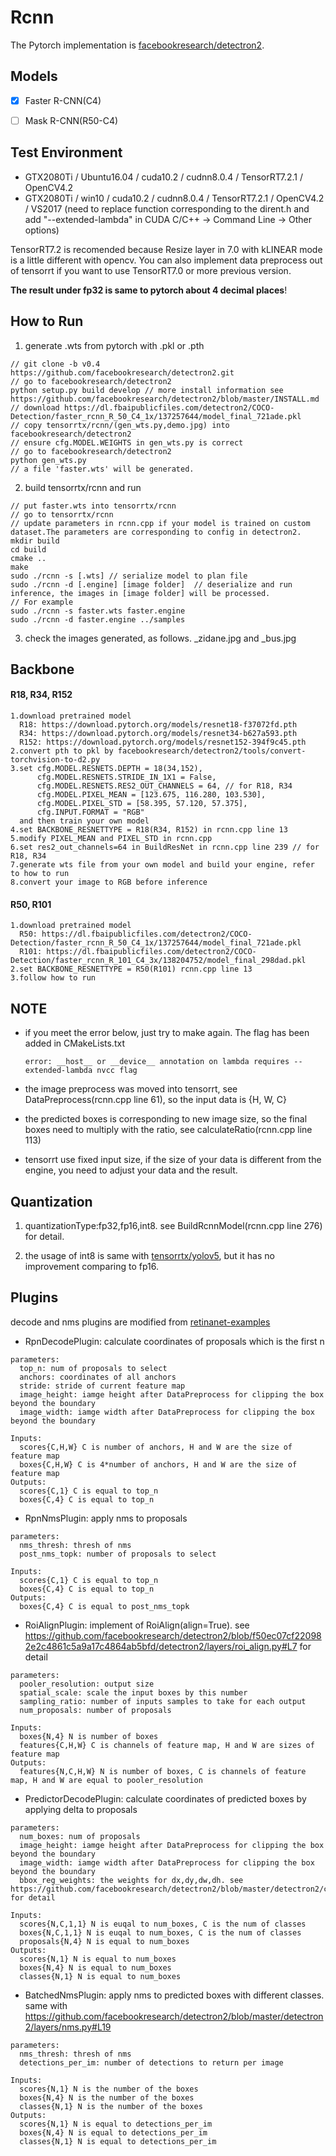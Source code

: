 # Rcnn

The Pytorch implementation is [facebookresearch/detectron2](https://github.com/facebookresearch/detectron2).

## Models

- [x] Faster R-CNN(C4)

- [ ] Mask R-CNN(R50-C4)

## Test Environment

- GTX2080Ti / Ubuntu16.04 / cuda10.2 / cudnn8.0.4 / TensorRT7.2.1 / OpenCV4.2
- GTX2080Ti / win10 / cuda10.2 / cudnn8.0.4 / TensorRT7.2.1 / OpenCV4.2 / VS2017 (need to replace function corresponding to the dirent.h and add "--extended-lambda" in CUDA C/C++ -> Command Line -> Other options)

TensorRT7.2 is recomended because Resize layer in 7.0 with kLINEAR mode is a little different with opencv. You can also implement data preprocess out of tensorrt if you want to use TensorRT7.0 or more previous version. 

**The result under fp32 is same to pytorch about 4 decimal places**!

## How to Run

1. generate .wts from pytorch with .pkl or .pth

```
// git clone -b v0.4 https://github.com/facebookresearch/detectron2.git
// go to facebookresearch/detectron2
python setup.py build develop // more install information see https://github.com/facebookresearch/detectron2/blob/master/INSTALL.md
// download https://dl.fbaipublicfiles.com/detectron2/COCO-Detection/faster_rcnn_R_50_C4_1x/137257644/model_final_721ade.pkl
// copy tensorrtx/rcnn/(gen_wts.py,demo.jpg) into facebookresearch/detectron2
// ensure cfg.MODEL.WEIGHTS in gen_wts.py is correct
// go to facebookresearch/detectron2
python gen_wts.py
// a file 'faster.wts' will be generated.
```

2. build tensorrtx/rcnn and run

```
// put faster.wts into tensorrtx/rcnn
// go to tensorrtx/rcnn
// update parameters in rcnn.cpp if your model is trained on custom dataset.The parameters are corresponding to config in detectron2.
mkdir build
cd build
cmake ..
make
sudo ./rcnn -s [.wts] // serialize model to plan file
sudo ./rcnn -d [.engine] [image folder]  // deserialize and run inference, the images in [image folder] will be processed.
// For example
sudo ./rcnn -s faster.wts faster.engine
sudo ./rcnn -d faster.engine ../samples
```

3. check the images generated, as follows. _zidane.jpg and _bus.jpg

## Backbone

#### R18, R34, R152

```
1.download pretrained model
  R18: https://download.pytorch.org/models/resnet18-f37072fd.pth
  R34: https://download.pytorch.org/models/resnet34-b627a593.pth
  R152: https://download.pytorch.org/models/resnet152-394f9c45.pth
2.convert pth to pkl by facebookresearch/detectron2/tools/convert-torchvision-to-d2.py
3.set cfg.MODEL.RESNETS.DEPTH = 18(34,152),
      cfg.MODEL.RESNETS.STRIDE_IN_1X1 = False,
      cfg.MODEL.RESNETS.RES2_OUT_CHANNELS = 64, // for R18, R34
      cfg.MODEL.PIXEL_MEAN = [123.675, 116.280, 103.530],
      cfg.MODEL.PIXEL_STD = [58.395, 57.120, 57.375],
      cfg.INPUT.FORMAT = "RGB"
  and then train your own model
4.set BACKBONE_RESNETTYPE = R18(R34, R152) in rcnn.cpp line 13
5.modify PIXEL_MEAN and PIXEL_STD in rcnn.cpp
6.set res2_out_channels=64 in BuildResNet in rcnn.cpp line 239 // for R18, R34
7.generate wts file from your own model and build your engine, refer to how to run
8.convert your image to RGB before inference
```

#### R50, R101

```
1.download pretrained model
  R50: https://dl.fbaipublicfiles.com/detectron2/COCO-Detection/faster_rcnn_R_50_C4_1x/137257644/model_final_721ade.pkl
  R101: https://dl.fbaipublicfiles.com/detectron2/COCO-Detection/faster_rcnn_R_101_C4_3x/138204752/model_final_298dad.pkl
2.set BACKBONE_RESNETTYPE = R50(R101) rcnn.cpp line 13
3.follow how to run
```

## NOTE

- if you meet the error below, just try to make again. The flag has been added in CMakeLists.txt

  ```
  error: __host__ or __device__ annotation on lambda requires --extended-lambda nvcc flag
  ```

- the image preprocess was moved into tensorrt, see DataPreprocess(rcnn.cpp line 61), so the input data is {H, W, C}

- the predicted boxes is corresponding to new image size, so the final boxes need to multiply with the ratio, see calculateRatio(rcnn.cpp line 113)

- tensorrt use fixed input size, if the size of your data is different from the engine, you need to adjust your data and the result.

## Quantization

1. quantizationType:fp32,fp16,int8. see BuildRcnnModel(rcnn.cpp line 276) for detail.

2. the usage of int8 is same with [tensorrtx/yolov5](../yolov5/README.md), but it has no improvement comparing to fp16.

## Plugins

decode and nms plugins are modified from [retinanet-examples](https://github.com/NVIDIA/retinanet-examples/tree/master/csrc/plugins)

- RpnDecodePlugin: calculate coordinates of  proposals which is the first n

```
parameters:
  top_n: num of proposals to select
  anchors: coordinates of all anchors
  stride: stride of current feature map
  image_height: iamge height after DataPreprocess for clipping the box beyond the boundary
  image_width: iamge width after DataPreprocess for clipping the box beyond the boundary

Inputs:
  scores{C,H,W} C is number of anchors, H and W are the size of feature map
  boxes{C,H,W} C is 4*number of anchors, H and W are the size of feature map
Outputs:
  scores{C,1} C is equal to top_n
  boxes{C,4} C is equal to top_n
```

- RpnNmsPlugin: apply nms to proposals

```
parameters:
  nms_thresh: thresh of nms
  post_nms_topk: number of proposals to select
  
Inputs:
  scores{C,1} C is equal to top_n
  boxes{C,4} C is equal to top_n
Outputs:
  boxes{C,4} C is equal to post_nms_topk
```

- RoiAlignPlugin: implement of RoiAlign(align=True). see https://github.com/facebookresearch/detectron2/blob/f50ec07cf220982e2c4861c5a9a17c4864ab5bfd/detectron2/layers/roi_align.py#L7 for detail

```
parameters:
  pooler_resolution: output size
  spatial_scale: scale the input boxes by this number
  sampling_ratio: number of inputs samples to take for each output
  num_proposals: number of proposals
  
Inputs:
  boxes{N,4} N is number of boxes
  features{C,H,W} C is channels of feature map, H and W are sizes of feature map
Outputs:
  features{N,C,H,W} N is number of boxes, C is channels of feature map, H and W are equal to pooler_resolution
```

- PredictorDecodePlugin: calculate coordinates of predicted boxes by applying delta to proposals

```
parameters:
  num_boxes: num of proposals
  image_height: iamge height after DataPreprocess for clipping the box beyond the boundary
  image_width: iamge width after DataPreprocess for clipping the box beyond the boundary
  bbox_reg_weights: the weights for dx,dy,dw,dh. see https://github.com/facebookresearch/detectron2/blob/master/detectron2/config/defaults.py#L292 for detail

Inputs:
  scores{N,C,1,1} N is euqal to num_boxes, C is the num of classes
  boxes{N,C,1,1} N is euqal to num_boxes, C is the num of classes
  proposals{N,4} N is equal to num_boxes
Outputs:
  scores{N,1} N is equal to num_boxes
  boxes{N,4} N is equal to num_boxes
  classes{N,1} N is equal to num_boxes
```

- BatchedNmsPlugin: apply nms to predicted boxes with different classes. same with https://github.com/facebookresearch/detectron2/blob/master/detectron2/layers/nms.py#L19

```
parameters:
  nms_thresh: thresh of nms
  detections_per_im: number of detections to return per image

Inputs:
  scores{N,1} N is the number of the boxes
  boxes{N,4} N is the number of the boxes
  classes{N,1} N is the number of the boxes
Outputs:
  scores{N,1} N is equal to detections_per_im
  boxes{N,4} N is equal to detections_per_im
  classes{N,1} N is equal to detections_per_im
```

